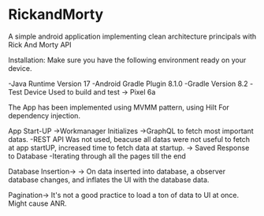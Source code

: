 # RickandMorty

A simple android application implementing clean architecture principals with Rick And Morty API

Installation:
Make sure you have the following environment ready on your device.

-Java Runtime Version 17
-Android Gradle Plugin 8.1.0
-Gradle Version 8.2
-Test Device Used to build and test -> Pixel 6a





The App has been implemented using MVMM pattern, using Hilt For dependency injection.

App Start-UP
->Workmanager Initializes
->GraphQL to fetch most important datas.
-REST API Was not used, beacuse all datas were not useful to fetch at app startUP, increased time to
fetch data at startup.
-> Saved Response to Database
-Iterating through all the pages till the end

Database Insertion->
-> On data inserted into database, a observer database changes, and inflates the UI with the
database data.

Pagination->
It's not a good practice to load a ton of data to UI at once. Might cause ANR. 

